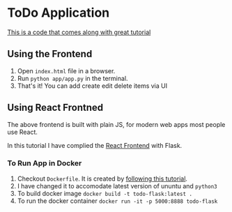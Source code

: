 # ToDo Application

[This is a code that comes along with great tutorial](https://medium.com/@bhavaniravi/build-your-1st-python-web-app-with-flask-b039d11f101c)

## Using the Frontend

1. Open `index.html` file in a browser.
2. Run `python app/app.py` in the terminal.
3. That's it! You can add create edit delete items via UI

## Using React Frontned

The above frontend is built with plain JS, for modern web apps most people use React. 

In this tutorial I have complied the [React Frontend](https://medium.com/bhavaniravi/building-your-1st-webapp-integrating-with-frontend-d9f1a8bf21a5) with Flask.

### To Run App in Docker

1. Checkout `Dockerfile`. It is created by [following this tutorial](https://runnable.com/docker/python/dockerize-your-flask-application).
2. I have changed it to accomodate latest version of ununtu and `python3`
3. To build docker image `docker build -t todo-flask:latest .`
4. To run the docker container `docker run -it -p 5000:8888 todo-flask `

